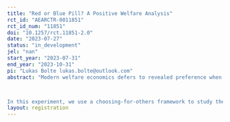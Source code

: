 ```yaml
---
title: "Red or Blue Pill? A Positive Welfare Analysis"
rct_id: "AEARCTR-0011851"
rct_id_num: "11851"
doi: "10.1257/rct.11851-2.0"
date: "2023-07-27"
status: "in_development"
jel: "nan"
start_year: "2023-07-31"
end_year: "2023-10-31"
pi: "Lukas Bolte lukas.bolte@outlook.com"
abstract: "Modern welfare economics defers to revealed preference when assessing an individual's welfare, i.e., option A is deemed better than option B if, given the choice, the individual would choose A over B. However, in some cases, such choice data is difficult or even impossible to obtain. Consider, for example, the welfare of a taxpayer whose tax dollars may either go to what he considers a good or bad cause. Supposing there is no way for the taxpayer to learn where the tax dollars went, does the way the government spends them matter for the individual's welfare? Note that we cannot ask the taxpayer in an incentive-compatible way which cause he prefers while keeping him ignorant of which cause is ultimately chosen. 

In this experiment, we use a choosing-for-others framework to study the welfare consequences of satisfying someone's (call him Alex) preferences in a similar paradigm as in the example above. We study whether participants decrease Alex's surprise bonus for his preference to be satisfied (i.e., a willingness-to-pay measure using Alex's bonus). We do so for two cases: when Alex will learn whether his preference is satisfied and when Alex will not learn whether his preference is satisfied. We also vary Alex's expectation, whether he believes it is likely (or not) his preference is satisfied, and we tell the participants about this expectation. Assuming that participants choose for others as they would choose for themselves, this allows us to shed light on the welfare consequences of choice problems where preference satisfaction and beliefs do not move in tandem (i.e., where preferences can be satisfied while beliefs remain fixed)."
layout: registration
---
```


